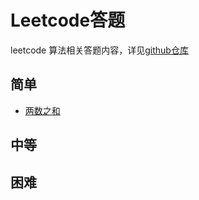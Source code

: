 # Leetcode答题

leetcode 算法相关答题内容，详见[github仓库](https://github.com/JiangBao/leetcode-algorithm)

<!--more-->

## 简单
* [两数之和](https://github.com/JiangBao/leetcode-algorithm/tree/master/easy/towSum)

## 中等

## 困难
